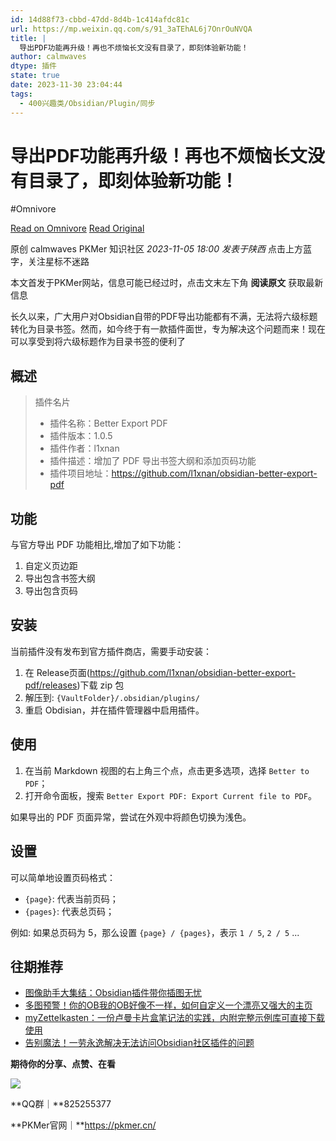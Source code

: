 ```yaml
---
id: 14d88f73-cbbd-47dd-8d4b-1c414afdc81c
url: https://mp.weixin.qq.com/s/91_3aTEhAL6j7OnrOuNVQA
title: |
  导出PDF功能再升级！再也不烦恼长文没有目录了，即刻体验新功能！
author: calmwaves
dtype: 插件
state: true
date: 2023-11-30 23:04:44
tags:
  - 400兴趣类/Obsidian/Plugin/同步
---
```



# 导出PDF功能再升级！再也不烦恼长文没有目录了，即刻体验新功能！
#Omnivore

[Read on Omnivore](https://omnivore.app/me/https-mp-weixin-qq-com-s-91-3-a-t-eh-al-6-j-7-onr-ou-nvqa-18c20c2add5)
[Read Original](https://mp.weixin.qq.com/s/91_3aTEhAL6j7OnrOuNVQA)

原创  calmwaves  PKMer 知识社区 _2023-11-05 18:00_ _发表于陕西_ 
点击上方蓝字，关注星标不迷路

本文首发于PKMer网站，信息可能已经过时，点击文末左下角 **阅读原文** 获取最新信息

长久以来，广大用户对Obsidian自带的PDF导出功能都有不满，无法将六级标题转化为目录书签。然而，如今终于有一款插件面世，专为解决这个问题而来！现在可以享受到将六级标题作为目录书签的便利了  

## 概述

> 插件名片
> 
> * 插件名称：Better Export PDF
> * 插件版本：1.0.5
> * 插件作者：l1xnan
> * 插件描述：增加了 PDF 导出书签大纲和添加页码功能
> * 插件项目地址：https://github.com/l1xnan/obsidian-better-export-pdf

## 功能

与官方导出 PDF 功能相比,增加了如下功能：

1. 自定义页边距
2. 导出包含书签大纲
3. 导出包含页码

## 安装

当前插件没有发布到官方插件商店，需要手动安装：

1. 在 Release页面(https://github.com/l1xnan/obsidian-better-export-pdf/releases)下载 zip 包
2. 解压到: `{VaultFolder}/.obsidian/plugins/`
3. 重启 Obdisian，并在插件管理器中启用插件。

## 使用

1. 在当前 Markdown 视图的右上角三个点，点击更多选项，选择 `Better to PDF`；
2. 打开命令面板，搜索 `Better Export PDF: Export Current file to PDF`。

如果导出的 PDF 页面异常，尝试在外观中将颜色切换为浅色。

## 设置

可以简单地设置页码格式：

* `{page}`: 代表当前页码；
* `{pages}`: 代表总页码；

例如: 如果总页码为 5，那么设置 `{page} / {pages}`，表示 `1 / 5`, `2 / 5` ...

## 往期推荐

* [图像助手大集结：Obsidian插件带你插图无忧](http://mp.weixin.qq.com/s?%5F%5Fbiz=MzkzNTUyMTgwMA==&mid=2247484297&idx=1&sn=815689a7d58dbdd21c53ae2768acda17&chksm=c2adf8eef5da71f88fd6adea68d8bd7c8256a8c8e296e8c64b7203e81b5f7a6ccce3b8e70c0f&scene=21#wechat%5Fredirect)
* [多图预警！你的OB我的OB好像不一样，如何自定义一个漂亮又强大的主页](http://mp.weixin.qq.com/s?%5F%5Fbiz=MzkzNTUyMTgwMA==&mid=2247484285&idx=1&sn=9da07532d9657fe5bbfa133465c16cac&chksm=c2adf81af5da710ca2aa4e844f0f0d068c198bc426cc9a6238c7359cbd33fc91a59e1cc15b28&scene=21#wechat%5Fredirect)
* [myZettelkasten：一份卢曼卡片盒笔记法的实践，内附完整示例库可直接下载使用](http://mp.weixin.qq.com/s?%5F%5Fbiz=MzkzNTUyMTgwMA==&mid=2247484190&idx=1&sn=f422e2d0bbf0cba7ca8d2f6398145992&chksm=c2adf879f5da716f4a39e50fded82bd669b227ca17f4394f0333570008041a0e1d294538499e&scene=21#wechat%5Fredirect)
* [告别魔法！一劳永逸解决无法访问Obsidian社区插件的问题](http://mp.weixin.qq.com/s?%5F%5Fbiz=MzkzNTUyMTgwMA==&mid=2247483697&idx=1&sn=b70bd6a0f3cba0f2ec6dbd093a803f17&chksm=c2adfa56f5da7340e9be7ff4403eaca2b9317ef25bb35ea2b939316ce19b4b62a470aed9852a&scene=21#wechat%5Fredirect)

**期待你的分享、点赞、在看**

![](https://proxy-prod.omnivore-image-cache.app/0x0,sLbz75PZ9iO89IgrYUcxjRR57vnRYCyVesJkAtig4PT8/https://mmbiz.qpic.cn/sz_mmbiz_png/epTcXdtRjfMCdkpoKibpmxFSwd5e7qfBwJRXdchVFTPcA0wbQVSycj3fLWrSuHpX5vYVgkndLU0dJ1wzHtDguwQ/640?wx_fmt=png)

**QQ群｜**825255377

**PKMer官网｜**https://pkmer.cn/



